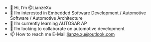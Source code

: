- 👋 Hi, I’m @LianzeXu
- 👀 I’m interested in Embedded Software Development / Automotive Software / Automotive Architecture
- 🌱 I’m currently learning AUTOSAR AP
- 💞️ I’m looking to collaborate on automotive development
- 📫 How to reach me E-Mail:lianze.xu@outlook.com

<!---
LianzeXu/LianzeXu is a ✨ special ✨ repository because its `README.md` (this file) appears on your GitHub profile.
You can click the Preview link to take a look at your changes.
--->
